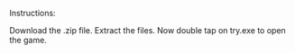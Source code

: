 Instructions:

Download the .zip file.
Extract the files.
Now double tap on try.exe to open the game.
